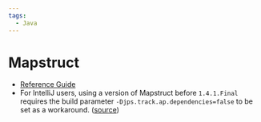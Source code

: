 ```yaml
---
tags:
  - Java
---
```

# Mapstruct

- [Reference Guide](https://mapstruct.org/documentation/stable/reference/html/)
- For IntelliJ users, using a version of Mapstruct before `1.4.1.Final` requires
  the build parameter `-Djps.track.ap.dependencies=false` to be set as a
  workaround. ([source](https://stackoverflow.com/a/65113549))
